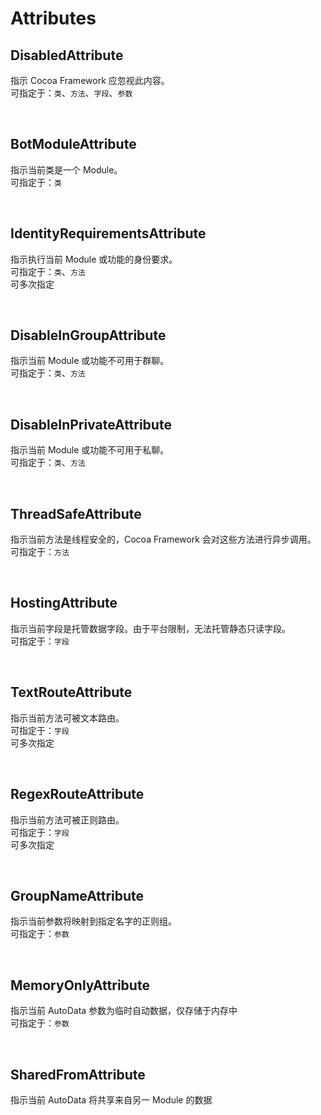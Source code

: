 # Attributes

## DisabledAttribute
指示 Cocoa Framework 应忽视此内容。  
可指定于：`类`、`方法`、`字段`、`参数`

<br>

## BotModuleAttribute
指示当前类是一个 Module。  
可指定于：`类`

<br>

## IdentityRequirementsAttribute
指示执行当前 Module 或功能的身份要求。  
可指定于：`类`、`方法`  
可多次指定

<br>

## DisableInGroupAttribute
指示当前 Module 或功能不可用于群聊。  
可指定于：`类`、`方法`  

<br>

## DisableInPrivateAttribute
指示当前 Module 或功能不可用于私聊。  
可指定于：`类`、`方法`  

<br>

## ThreadSafeAttribute
指示当前方法是线程安全的，Cocoa Framework 会对这些方法进行异步调用。  
可指定于：`方法`  

<br>

## HostingAttribute
指示当前字段是托管数据字段。由于平台限制，无法托管静态只读字段。  
可指定于：`字段`

<br>

## TextRouteAttribute
指示当前方法可被文本路由。  
可指定于：`字段`  
可多次指定 

<br>

## RegexRouteAttribute
指示当前方法可被正则路由。  
可指定于：`字段`  
可多次指定

<br>

## GroupNameAttribute
指示当前参数将映射到指定名字的正则组。  
可指定于：`参数` 

<br>

## MemoryOnlyAttribute
指示当前 AutoData 参数为临时自动数据，仅存储于内存中  
可指定于：`参数` 

<br>

## SharedFromAttribute
指示当前 AutoData 将共享来自另一 Module 的数据